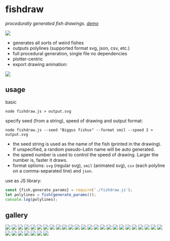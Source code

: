 # fishdraw

*procedurally generated fish drawings. [demo](https://fishdraw.glitch.me/)*

![](samples/000020.svg)

- generates all sorts of weird fishes
- outputs polylines (supported format svg, json, csv, etc.)
- full procedural generation, single file no dependencies
- plotter-centric
- export drawing animation:

![](samples/animated.svg)



## usage

basic

```
node fishdraw.js > output.svg
```

specify seed (from a string), speed of drawing and output format:

```
node fishdraw.js --seed "Biggus fishus" --format smil --speed 2 > output.svg
```

- the seed string is used as the name of the fish (printed in the drawing). If unspecified, a random pseudo-Latin name will be auto generated.
- the speed number is used to control the speed of drawing. Larger the number is, faster it draws.
- format options: `svg` (regular svg), `smil` (animated svg), `csv` (each polyline on a comma-separated line) and `json`.

use as JS library:

```js
const {fish,generate_params} = require('./fishdraw.js');
let polylines = fish(generate_params());
console.log(polylines);
```


## gallery

![](samples/000000.svg)
![](samples/000001.svg)
![](samples/000002.svg)
![](samples/000003.svg)
![](samples/000004.svg)
![](samples/000005.svg)
![](samples/000006.svg)
![](samples/000007.svg)
![](samples/000008.svg)
![](samples/000009.svg)
![](samples/000010.svg)
![](samples/000011.svg)
![](samples/000012.svg)
![](samples/000013.svg)
![](samples/000014.svg)
![](samples/000015.svg)
![](samples/000016.svg)
![](samples/000017.svg)
![](samples/000018.svg)
![](samples/000019.svg)
![](samples/000021.svg)
![](samples/000022.svg)
![](samples/000023.svg)
![](samples/000024.svg)
![](samples/000025.svg)
![](samples/000026.svg)
![](samples/000027.svg)
![](samples/000028.svg)
![](samples/000029.svg)
![](samples/000030.svg)
![](samples/000031.svg)
![](samples/000032.svg)
